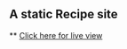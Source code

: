 
## A static Recipe site 

**
[Click here for live view ](https://hish1n.github.io/odin-projects/Recipes/)
